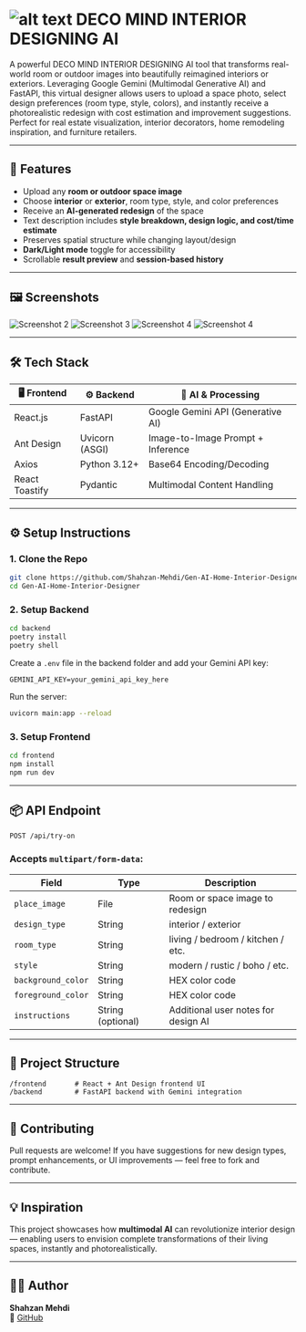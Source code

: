 # ![alt text](FullLogo.jpg) DECO MIND INTERIOR DESIGNING AI

A powerful DECO MIND INTERIOR DESIGNING AI tool that transforms real-world room or outdoor images into beautifully reimagined interiors or exteriors. Leveraging Google Gemini (Multimodal Generative AI) and FastAPI, this virtual designer allows users to upload a space photo, select design preferences (room type, style, colors), and instantly receive a photorealistic redesign with cost estimation and improvement suggestions.
Perfect for real estate visualization, interior decorators, home remodeling inspiration, and furniture retailers.

---

## 🚀 Features

- Upload any **room or outdoor space image**
- Choose **interior** or **exterior**, room type, style, and color preferences
- Receive an **AI-generated redesign** of the space
- Text description includes **style breakdown, design logic, and cost/time estimate**
- Preserves spatial structure while changing layout/design
- **Dark/Light mode** toggle for accessibility
- Scrollable **result preview** and **session-based history**

---

## 🖼️ Screenshots

![Screenshot 2](./screenshots/s2.png)
![Screenshot 3](./screenshots/s3.png)
![Screenshot 4](./screenshots/s4.png)
![Screenshot 4](./screenshots/s5.png)

---

## 🛠️ Tech Stack

| 🖥️ Frontend           | ⚙️ Backend       | 🤖 AI & Processing       |
|------------------------|------------------|--------------------------|
| React.js               | FastAPI          | Google Gemini API (Generative AI) |
| Ant Design             | Uvicorn (ASGI)   | Image-to-Image Prompt + Inference |
| Axios                  | Python 3.12+     | Base64 Encoding/Decoding |
| React Toastify         | Pydantic         | Multimodal Content Handling |

---

## ⚙️ Setup Instructions

### 1. Clone the Repo

```bash
git clone https://github.com/Shahzan-Mehdi/Gen-AI-Home-Interior-Designer.git
cd Gen-AI-Home-Interior-Designer
```

### 2. Setup Backend

```bash
cd backend
poetry install
poetry shell
```

Create a `.env` file in the backend folder and add your Gemini API key:

```
GEMINI_API_KEY=your_gemini_api_key_here
```

Run the server:

```bash
uvicorn main:app --reload
```

### 3. Setup Frontend

```bash
cd frontend
npm install
npm run dev
```

---

## 📦 API Endpoint

```
POST /api/try-on
```

### Accepts `multipart/form-data`:

| Field           | Type        | Description                                  |
|----------------|-------------|----------------------------------------------|
| `place_image`   | File        | Room or space image to redesign              |
| `design_type`   | String      | interior / exterior                          |
| `room_type`     | String      | living / bedroom / kitchen / etc.            |
| `style`         | String      | modern / rustic / boho / etc.                |
| `background_color` | String  | HEX color code                               |
| `foreground_color` | String  | HEX color code                               |
| `instructions`  | String (optional) | Additional user notes for design AI     |

---

## 📁 Project Structure

```
/frontend       # React + Ant Design frontend UI
/backend        # FastAPI backend with Gemini integration
```

---

## 🤝 Contributing

Pull requests are welcome! If you have suggestions for new design types, prompt enhancements, or UI improvements — feel free to fork and contribute.

---


## 💡 Inspiration

This project showcases how **multimodal AI** can revolutionize interior design — enabling users to envision complete transformations of their living spaces, instantly and photorealistically.

---

## 🙋‍♂️ Author

**Shahzan Mehdi**  
🔗 [GitHub](https://github.com/Shahzan-Mehdi) 
